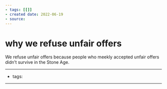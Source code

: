 ```yaml
---
- tags: [[]]
- created date: 2022-06-19
- source: 
---
```


# why we refuse unfair offers

We refuse unfair offers because people who meekly accepted unfair offers didn’t survive in the Stone Age.

---
- tags: 
---